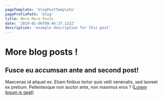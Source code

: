 ```yaml
---
pageTemplate: 'blogPostTemplate'
pagePrefixPath: 'blog'
title: More More Posts
date: '2019-01-06T09:46:37.121Z'
description: 'example description for this post'
---
```


# More blog posts !

## Fusce eu accumsan ante and second post!

Maecenas id aliquet ex. Etiam finibus tortor quis velit venenatis,
sed laoreet ex pretium.
Pellentesque non auctor ante, non maximus eros ?
([Lorem Ipsum is geat](https://www.lipsum.com/feed/html))
